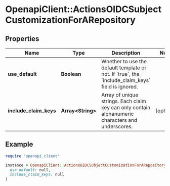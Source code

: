 # OpenapiClient::ActionsOIDCSubjectCustomizationForARepository

## Properties

| Name | Type | Description | Notes |
| ---- | ---- | ----------- | ----- |
| **use_default** | **Boolean** | Whether to use the default template or not. If &#x60;true&#x60;, the &#x60;include_claim_keys&#x60; field is ignored. |  |
| **include_claim_keys** | **Array&lt;String&gt;** | Array of unique strings. Each claim key can only contain alphanumeric characters and underscores. | [optional] |

## Example

```ruby
require 'openapi_client'

instance = OpenapiClient::ActionsOIDCSubjectCustomizationForARepository.new(
  use_default: null,
  include_claim_keys: null
)
```

